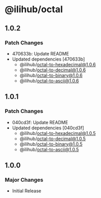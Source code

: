 # @ilihub/octal

## 1.0.2

### Patch Changes

- 470633b: Update README
- Updated dependencies [470633b]
  - @ilihub/octal-to-hexadecimal@1.0.6
  - @ilihub/octal-to-decimal@1.0.6
  - @ilihub/octal-to-binary@1.0.6
  - @ilihub/octal-to-ascii@1.0.6

## 1.0.1

### Patch Changes

- 040cd3f: Update README
- Updated dependencies [040cd3f]
  - @ilihub/octal-to-hexadecimal@1.0.5
  - @ilihub/octal-to-decimal@1.0.5
  - @ilihub/octal-to-binary@1.0.5
  - @ilihub/octal-to-ascii@1.0.5

## 1.0.0

### Major Changes

- Initial Release
